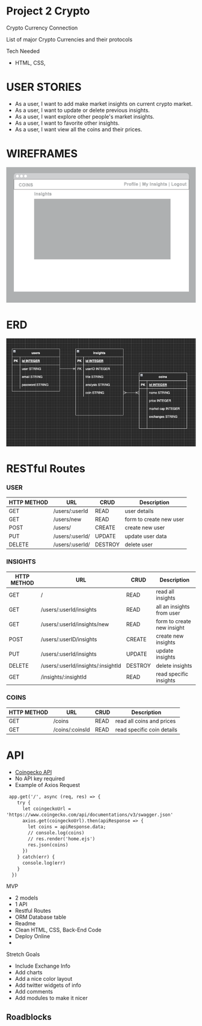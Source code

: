 # Project 2 Crypto

Crypto Currency Connection

List of major Crypto Currencies and their protocols


Tech Needed
- HTML, CSS, 

# USER STORIES
- As a user, I want to add make market insights on current crypto market.
- As a user, I want to update or delete previous insights.
- As a user, I want explore other people's market insights.
- As a user, I want to favorite other insights.
- As a user, I want view all the coins and their prices.

# WIREFRAMES 
![wireframe](/media/coins.png)

# ERD
![ERD Layout](/media/ERDlayout.png)

# RESTful Routes

### USER
| HTTP METHOD | URL | CRUD | Description |
| ------ | ----------- | ------ | ------ |
| GET | /users/:userId | READ | user details |
| GET | /users/new | READ | form to create new user |
| POST | /users/ | CREATE | create new user |
| PUT | /users/:userId/ | UPDATE | update user data |
| DELETE | /users/:userId/ | DESTROY | delete user |

### INSIGHTS
| HTTP METHOD | URL | CRUD | Description |
| ------ | ----------- | ------ | ------ |
| GET | / | READ | read all insights |
| GET | /users/:userId/insights | READ | all an insights from user |
| GET | /users/:userId/insights/new | READ | form to create new insight |
| POST | /users/:userID/insights | CREATE | create new insights |
| PUT | /users/:userId/insights | UPDATE | update insights |
| DELETE | /users/:userId/insights/:insightId | DESTROY | delete insights |
| GET | /insights/:insightId | READ | read specific insights |

### COINS
| HTTP METHOD | URL | CRUD | Description |
| ------ | ----------- | ------ | ------ |
| GET | /coins | READ | read all coins and prices |
| GET | /coins/:coinsId | READ | read specific coin details |


# API
- [Coingecko API](https://www.coingecko.com/api/documentations/v3/swagger.json) 
- No API key required
- Example of Axios Request

```
 app.get('/', async (req, res) => {
    try {
      let coingeckoUrl = 'https://www.coingecko.com/api/documentations/v3/swagger.json'
      axios.get(coingeckoUrl).then(apiResponse => {
        let coins = apiResponse.data;
        // console.log(coins)
        // res.render('home.ejs')
        res.json(coins)
      })
    } catch(err) {
      console.log(err)
    }
  })
```

MVP
- 2 models
- 1 API
- Restful Routes
- ORM Database table
- Readme
- Clean HTML, CSS, Back-End Code
- Deploy Online
- 

Stretch Goals
- Include Exchange Info
- Add charts
- Add a nice color layout
- Add twitter widgets of info
- Add comments
- Add modules to make it nicer

Roadblocks 
-
